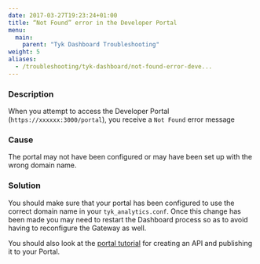 ```yaml
---
date: 2017-03-27T19:23:24+01:00
title: “Not Found” error in the Developer Portal
menu:
  main:
    parent: "Tyk Dashboard Troubleshooting"
weight: 5 
aliases:
  - /troubleshooting/tyk-dashboard/not-found-error-deve...
---
```


### Description

When you attempt to access the Developer Portal (`https://xxxxxx:3000/portal`), you receive a `Not Found` error message

### Cause

The portal may not have been configured or may have been set up with the wrong domain name.

### Solution

You should make sure that your portal has been configured to use the correct domain name in your `tyk_analytics.conf`. Once this change has been made you may need to restart the Dashboard process so as to avoid having to reconfigure the Gateway as well.

You should also look at the [portal tutorial](/getting-started/tutorials/create-portal-entry/) for creating an API and publishing it to your Portal.
